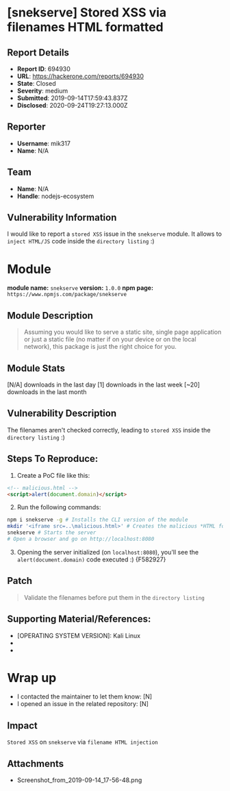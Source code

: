 # [snekserve] Stored XSS via filenames HTML formatted

## Report Details
- **Report ID**: 694930
- **URL**: https://hackerone.com/reports/694930
- **State**: Closed
- **Severity**: medium
- **Submitted**: 2019-09-14T17:59:43.837Z
- **Disclosed**: 2020-09-24T19:27:13.000Z

## Reporter
- **Username**: mik317
- **Name**: N/A

## Team
- **Name**: N/A
- **Handle**: nodejs-ecosystem

## Vulnerability Information
I would like to report a `stored XSS` issue in the `snekserve` module.
It allows to `inject HTML/JS` code inside the `directory listing` :)

# Module
**module name:** `snekserve`
**version:** `1.0.0`
**npm page:** `https://www.npmjs.com/package/snekserve`

## Module Description
> Assuming you would like to serve a static site, single page application or just a static file (no matter if on your device or on the local network), this package is just the right choice for you.

## Module Stats
[N/A] downloads in the last day
[1] downloads in the last week
[~20] downloads in the last month

## Vulnerability Description
The filenames aren't checked correctly, leading to `stored XSS` inside the `directory listing` :)

## Steps To Reproduce:
1. Create a PoC file like this:

```html
<!-- malicious.html -->
<script>alert(document.domain)</script>
```
2. Run the following commands:

```bash
npm i snekserve -g # Installs the CLI version of the module
mkdir '<iframe src=..\malicious.html>' # Creates the malicious *HTML formatted* folder
snekserve # Starts the server
# Open a browser and go on http://localhost:8080
```
3. Opening the server initialized (on `localhost:8080`), you'll see the `alert(document.domain)` code executed :) {F582927}

## Patch
> Validate the filenames before put them in the `directory listing`

## Supporting Material/References:
- [OPERATING SYSTEM VERSION]: Kali Linux
- [NODEJS VERSION]: 10.16.3
- [NPM VERSION]: 6.0.9

# Wrap up
- I contacted the maintainer to let them know: [N] 
- I opened an issue in the related repository: [N]

## Impact

`Stored XSS` on `snekserve` via `filename HTML injection`

## Attachments
- Screenshot_from_2019-09-14_17-56-48.png
